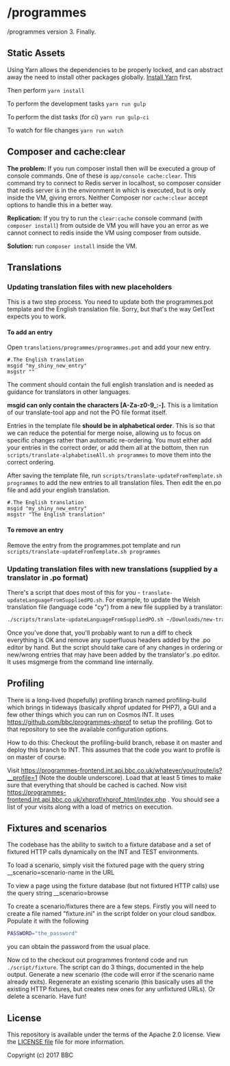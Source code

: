 /programmes
===========

/programmes version 3. Finally.

Static Assets
-------------

Using Yarn allows the dependencies to be properly locked, and can abstract away
the need to install other packages globally.
[Install Yarn](https://yarnpkg.com/en/docs/install) first.

Then perform `yarn install`

To perform the development tasks
`yarn run gulp`

To perform the dist tasks (for ci)
`yarn run gulp-ci`

To watch for file changes
`yarn run watch`

Composer and cache:clear
------------------------

**The problem:** If you run composer install then will be executed a group of 
console commands. One of these is `app/console cache:clear`. This command try 
to connect to Redis server in localhost, so composer consider that redis 
server is in the environment in which is executed, but is only inside the 
VM, giving errors. Neither Composer nor `cache:clear` accept options to 
handle this in a better way.
 
**Replication:** If you try to run the `clear:cache` console command (with `composer install`) 
from outside de VM you will have you an error as we cannot connect to redis inside 
the VM using composer from outside. 
  
**Solution:** run `composer install` inside the VM. 



Translations
------------

### Updating translation files with new placeholders

This is a two step process. You need to update both the programmes.pot template
and the English translation file. Sorry, but that's the way GetText expects you
to work.


#### To add an entry

Open `translations/programmes/programmes.pot` and add your new
entry.

```
#.The English translation
msgid "my_shiny_new_entry"
msgstr ""
```

The comment should contain the full english translation and is needed as
guidance for translators in other languages.

**msgid can only contain the characters [A-Za-z0-9_:-].** This is a limitation
of our translate-tool app and not the PO file format itself.

Entries in the template file **should be in alphabetical order**. This is so
that we can reduce the potential for merge noise, allowing us to focus on
specific changes rather than automatic re-ordering. You must either add your
entries in the correct order, or add them all at the bottom, then run
`scripts/translate-alphabetiseAll.sh programmes` to move them into the correct
ordering.

After saving the template file, run
`scripts/translate-updateFromTemplate.sh programmes` to add the new entries to
all translation files. Then edit the en.po file and add your english
translation.

```
#.The English translation
msgid "my_shiny_new_entry"
msgstr "The English translation"
```


#### To remove an entry

Remove the entry from the programmes.pot template and run
`scripts/translate-updateFromTemplate.sh programmes`


### Updating translation files with new translations (supplied by a translator in .po format)

There's a script that does most of this for you -
`translate-updateLanguageFromSuppliedPO.sh`. For example, to update the Welsh
translation file (language code "cy") from a new file supplied by a translator:

```sh
./scripts/translate-updateLanguageFromSuppliedPO.sh ~/Downloads/new-translations-cy_GB.po programmes cy
```

Once you've done that, you'll probably want to run a diff to check everything
is OK and remove any superfluous headers added by the .po editor by hand. But
the script should take care of any changes in ordering or new/wrong entries that
may have been added by the translator's .po editor. It uses msgmerge from the
command line internally.

Profiling
-----------
There is a long-lived (hopefully) profiling branch named profiling-build which brings
in tideways (basically xhprof updated for PHP7), a GUI and a few other things
which you can run on Cosmos INT. It uses https://github.com/bbc/programmes-xhprof to setup the profiling.
 Got to that repository to see the available configuration options.

How to do this:
Checkout the profiling-build branch, rebase it on master and deploy this branch to INT. This assumes that the 
code you want to profile is on master of course. 

Visit https://programmes-frontend.int.api.bbc.co.uk/whatever/your/route/is?__profile=1 (Note the double underscore).
Load that at least 5 times to make sure that everything that should be cached is cached.
Now visit https://programmes-frontend.int.api.bbc.co.uk/xhprof/xhprof_html/index.php .
You should see a list of your visits along with a load of metrics on execution. 

Fixtures and scenarios
-----------
The codebase has the ability to switch to a fixture database and a set of fixtured HTTP calls dynamically on the
INT and TEST environments. 

To load a scenario, simply visit the fixtured page with the query string __scenario=scenario-name in the URL

To view a page using the fixture database (but not fixtured HTTP calls) use the query string __scenario=browse

To create a scenario/fixtures there are a few steps. Firstly you will need to create a file named "fixture.ini" in
the script folder on your cloud sandbox. Populate it with the following
```bash
PASSWORD="the_password"
```  
you can obtain the password from the usual place.

Now cd to the checkout out programmes frontend code and run ```./script/fixture```. The script can do 3 things, 
documented in the help output. Generate a new scenario (the code will error if the scenario name already exits). 
Regenerate an existing scenario (this basically uses all the existing HTTP fixtures, but creates new ones for any
unfixtured URLs). Or delete a scenario. Have fun!

License
-------

This repository is available under the terms of the Apache 2.0 license.
View the [LICENSE file](LICENSE) file for more information.

Copyright (c) 2017 BBC
